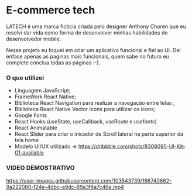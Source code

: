 # E-commerce tech

LATECH é uma marca fictícia criada pelo designer Anthony Choren que eu resolvi dar vida como 
forma de desenvolver minhas habilidades de desenvolvedor mobile.  

Nesse projeto eu foquei em criar um aplicativo funcional e fiel ao UI. Dei enfase apenas as paginas 
mais funcionais, quem sabe no futuro eu complete conclua todas as páginas :-).

### O que utilizei

* Linguagem JavaScript;
* FrameWork React Native;
* Biblioteca React Navigation para realizar a navegação entre telas ;
* Biblioteca React Native Vector Icons para utilizar os icons;
* Google Fonts
* React Hooks (useState, useCallback, useRoute e usefonts)
* React Animatable
* React Slider para criar o inicador de Scroll lateral na parte superior da tela home
* Modelo UI/UX utilizado => https://dribbble.com/shots/8308095-UI-Kit-01-available

### **VIDEO DEMOSTRATIVO**



https://user-images.githubusercontent.com/103543739/186740662-9a222080-f24e-4dbc-a9dc-89a3f4a7c46a.mp4

